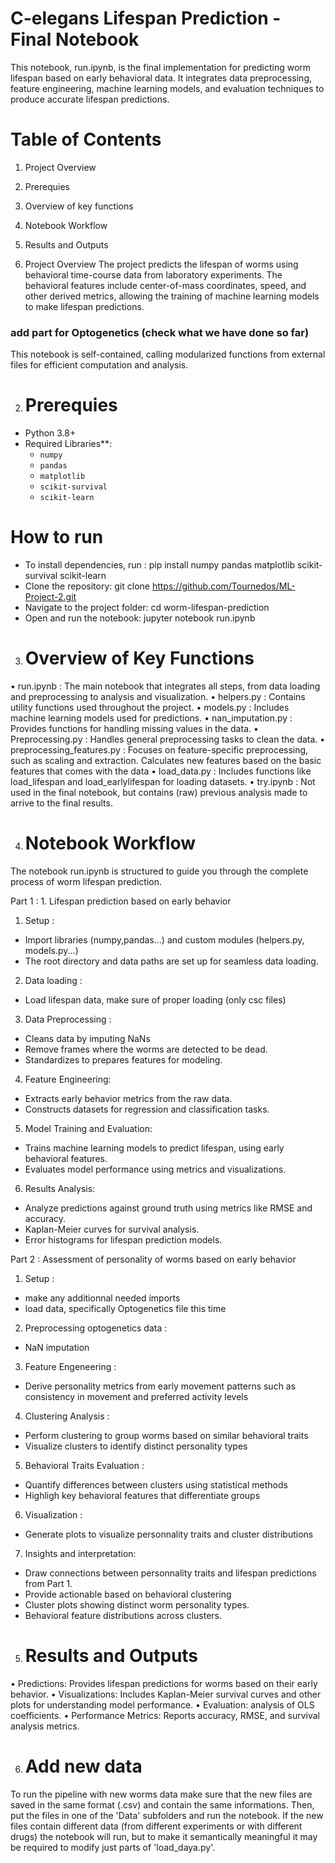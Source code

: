 
# C-elegans Lifespan Prediction - Final Notebook 

This notebook, run.ipynb, is the final implementation for predicting worm lifespan based on early behavioral data. It integrates data preprocessing, feature engineering, machine learning models, and evaluation techniques to produce accurate lifespan predictions.

# Table of Contents
1.	Project Overview
2.	Prerequies
3.  Overview of key functions
4.	Notebook Workflow
5.	Results and Outputs



1. Project Overview
The project predicts the lifespan of worms using behavioral time-course data from laboratory experiments. The behavioral features include center-of-mass coordinates, speed, and other derived metrics, allowing the training of machine learning models to make lifespan predictions.
### add part for Optogenetics (check what we have done so far)
This notebook is self-contained, calling modularized functions from external files for efficient computation and analysis.


2. #  Prerequies
- Python 3.8+
- Required Libraries**:
  - `numpy`
  - `pandas`
  - `matplotlib`
  - `scikit-survival`
  - `scikit-learn`

# How to run
-   To install dependencies, run :
pip install numpy pandas matplotlib scikit-survival scikit-learn
-   Clone the repository:
git clone https://github.com/Tournedos/ML-Project-2.git
-   Navigate to the project folder:
cd worm-lifespan-prediction
-   Open and run the notebook:
jupyter notebook run.ipynb


3. # Overview of Key Functions
•	run.ipynb : The main notebook that integrates all steps, from data loading and preprocessing to analysis and visualization.
•	helpers.py : Contains utility functions used throughout the project.
•	models.py : Includes machine learning models used for predictions.
•	nan_imputation.py : Provides functions for handling missing values in the data.
•	Preprocessing.py : Handles general preprocessing tasks to clean the data.
•	preprocessing_features.py : Focuses on feature-specific preprocessing, such as scaling and extraction. Calculates new features based on the basic features that comes with the data
•	load_data.py : Includes functions like load_lifespan and load_earlylifespan for loading datasets.
•	try.ipynb : Not used in the final notebook, but contains (raw) previous analysis made to arrive to the final results.

4. # Notebook Workflow
The notebook run.ipynb is structured to guide you through the complete process of worm lifespan prediction.
 
Part 1 : 1. Lifespan prediction based on early behavior
1) Setup : 
-   Import libraries (numpy,pandas...) and custom modules (helpers.py, models.py...)
-   The root directory and data paths are set up for seamless data loading.
2) Data loading :
-    Load lifespan data, make sure of proper loading (only csc files)
3) Data Preprocessing : 
-   Cleans data by imputing NaNs
-   Remove frames where the worms are detected to be dead.
-   Standardizes to prepares features for modeling.
4) Feature Engineering:
-   Extracts early behavior metrics from the raw data.
-   Constructs datasets for regression and classification tasks.
5) Model Training and Evaluation:
-   Trains machine learning models to predict lifespan, using early behavioral features.
-   Evaluates model performance using metrics and visualizations.
6) Results Analysis:
-   Analyze predictions against ground truth using metrics like RMSE and accuracy.
-   Kaplan-Meier curves for survival analysis.
-   Error histograms for lifespan prediction models.



Part 2 : Assessment of personality of worms based on early behavior
1) Setup :
-   make any additionnal needed imports
-   load data, specifically Optogenetics file this time
2) Preprocessing optogenetics data :
-   NaN imputation
3) Feature Engeneering :
-   Derive personality metrics from early movement patterns such as consistency in movement and preferred activity levels
4) Clustering Analysis :
-   Perform clustering to group worms based on similar behavioral traits
-   Visualize clusters to identify distinct personality types
5) Behavioral Traits Evaluation :
-   Quantify differences between clusters using statistical methods
-   Highligh key behavioral features that differentiate groups
6) Visualization :
-   Generate plots to visualize personnality traits and cluster distributions
7) Insights and interpretation:
-   Draw connections between personnality traits and lifespan predictions from Part 1.
-   Provide actionable based on behavioral clustering
-   Cluster plots showing distinct worm personality types.
-   Behavioral feature distributions across clusters.


5. # Results and Outputs
•	Predictions:
	Provides lifespan predictions for worms based on their early behavior.
•	Visualizations:
	Includes Kaplan-Meier survival curves and other plots for understanding model performance.
•	Evaluation:
	analysis of OLS coefficients.
•	Performance Metrics:
	Reports accuracy, RMSE, and survival analysis metrics.



  6. # Add new data

To run the pipeline with new worms data make sure that the new files are saved in the same format (.csv) and contain the same informations. Then, put the files in one of the 'Data' subfolders and run the notebook. If the new files contain different data (from different experiments or with different drugs) the notebook will run, but to make it semantically meaningful it may be required to modify just parts of 'load_daya.py'.